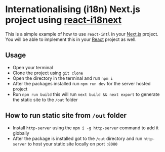 # Internationalising (i18n) Next.js project using [react-i18next](https://react.i18next.com/)
This is a simple example of how to use `react-intl` in your [Next.js](https://nextjs.org/) project. You will be able to implement this in your [React](https://reactjs.org/) project as well.

## Usage
- Open your terminal
- Clone the project using `git clone`
- Open the directory in the terminal and run `npm i`
- After the packages installed run `npm run dev` for the server hosted project
- Run `npm run build` this will run `next build && next export` to generate the static site to the `/out` folder

## How to run static site from `/out` folder
- Install `http-server` using the `npm i -g http-server` command to add it globally
- After the package is installed got to the `/out` directory and run `http-server` to host your static site locally on port `:8080`
